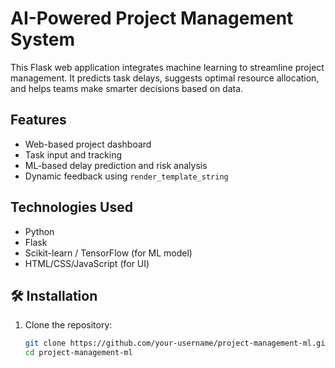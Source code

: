 # AI-Powered Project Management System

This Flask web application integrates machine learning to streamline project management. It predicts task delays, suggests optimal resource allocation, and helps teams make smarter decisions based on data.

## Features
- Web-based project dashboard
- Task input and tracking
- ML-based delay prediction and risk analysis
- Dynamic feedback using `render_template_string`

## Technologies Used
- Python
- Flask
- Scikit-learn / TensorFlow (for ML model)
- HTML/CSS/JavaScript (for UI)

## 🛠️ Installation

1. Clone the repository:
   ```bash
   git clone https://github.com/your-username/project-management-ml.git
   cd project-management-ml
